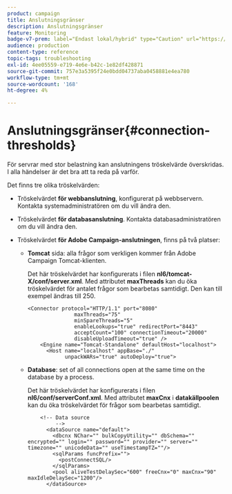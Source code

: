 ```yaml
---
product: campaign
title: Anslutningsgränser
description: Anslutningsgränser
feature: Monitoring
badge-v7-prem: label="Endast lokal/hybrid" type="Caution" url="https://experienceleague.adobe.com/docs/campaign-classic/using/installing-campaign-classic/architecture-and-hosting-models/hosting-models-lp/hosting-models.html?lang=sv" tooltip="Gäller endast lokala och hybrida driftsättningar"
audience: production
content-type: reference
topic-tags: troubleshooting
exl-id: 4ee05559-e719-4e6e-b42c-1e82df428871
source-git-commit: 757e3a5395f24e0bdd04737aba0458881e4ea780
workflow-type: tm+mt
source-wordcount: '168'
ht-degree: 4%

---
```


# Anslutningsgränser{#connection-thresholds}



För servrar med stor belastning kan anslutningens tröskelvärde överskridas. I alla händelser är det bra att ta reda på varför.

Det finns tre olika tröskelvärden:

* Tröskelvärdet **för webbanslutning**, konfigurerat på webbservern. Kontakta systemadministratören om du vill ändra den.

* Tröskelvärdet **för databasanslutning**. Kontakta databasadministratören om du vill ändra den.

* Tröskelvärdet **för Adobe Campaign-anslutningen**, finns på två platser:

   * **Tomcat** sida: alla frågor som verkligen kommer från Adobe Campaign Tomcat-klienten.

     Det här tröskelvärdet har konfigurerats i filen **nl6/tomcat-X/conf/server.xml**. Med attributet **maxThreads** kan du öka tröskelvärdet för antalet frågor som bearbetas samtidigt. Den kan till exempel ändras till 250.

     ```
     <Connector protocol="HTTP/1.1" port="8080"
                    maxThreads="75"
                    minSpareThreads="5"
                    enableLookups="true" redirectPort="8443"
                    acceptCount="100" connectionTimeout="20000"
                    disableUploadTimeout="true" />
         <Engine name="Tomcat-Standalone" defaultHost="localhost">
           <Host name="localhost" appBase="./"
                 unpackWARs="true" autoDeploy="true">
     ```

   * **Database**: set of all connections open at the same time on the database by a process.

     Det här tröskelvärdet har konfigurerats i filen **nl6/conf/serverConf.xml**. Med attributet **maxCnx** i **datakällpoolen** kan du öka tröskelvärdet för frågor som bearbetas samtidigt.

     ```
         <!-- Data source
              -->
           <dataSource name="default">
             <dbcnx NChar="" bulkCopyUtility="" dbSchema="" encrypted="" login="" password="" provider="" server="" timezone="" unicodeData="" useTimestampTZ=""/>
             <sqlParams funcPrefix="">
               <postConnectSQL/>
             </sqlParams>
             <pool aliveTestDelaySec="600" freeCnx="0" maxCnx="90" maxIdleDelaySec="1200"/>
           </dataSource>
     ```
